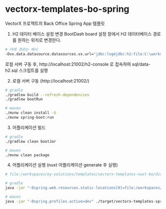 # vectorx-templates-bo-spring
VectorX 프로젝트의 Back Office Spring App 템플릿

1. H2 데이터 베이스 설정 변경
BootDash board 설정 창에서 H2 데이터베이스 경로를 원하는 위치로 변경한다.

```bash
# 아래 경로는 예시
-Dvx.data.datasource.datasources.vx.url="jdbc:log4jdbc:h2:file:C:\workspaces\ey-solutions\templates\data\vx-h2;Mode=Oracle"
```

로컬 서버 구동 후, http://localhost:21002/h2-console 로 접속하여 sql/data-h2.sql 스크립트를 실행



2. 로컬 서버 구동 (http://localhost:21002/)
```bash
# gradle
./gradlew build --refresh-dependencies
./gradlew bootRun

# maven
./mvnw clean install -U
./mvnw spring-boot:run
```

3. 어플리케이션 빌드
```bash
# gradle
./gradlew clean bootJar

# maven
./mvnw clean package
```

4. 어플리케이션 실행 (nuxt 어플리케이션 generate 후 실행)
```bash
# file:/workspaces/ey-solutions/templates/vectorx-templates-nuxt-bo/dist 경로는 nuxt application dist 경로로 설정

# gradle
java -jar "-Dspring.web.resources.static-locations[0]=file:/workspaces/ey-solutions/templates/vectorx-templates-nuxt-bo/dist/" "-Dvx.mvc.view.thymeleaf.prefix=file:/workspaces/ey-solutions/templates/vectorx-templates-nuxt-bo/dist/" ./build/libs/vectorx-templates-spring-bo-1.0.0.jar

# maven
java -jar "-Dspring.profiles.active=dev" ./target/vectorx-templates-spring-bo-1.0.0.jar
```
